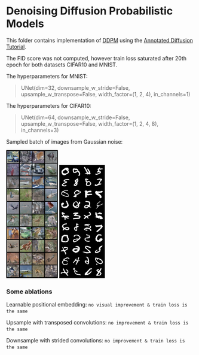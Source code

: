# Denoising Diffusion Probabilistic Models

This folder contains implementation of [DDPM](https://arxiv.org/abs/2006.11239) using the [Annotated Diffusion Tutorial](https://huggingface.co/blog/annotated-diffusion).

The FID score was not computed, however train loss saturated after 20th epoch for both datasets CIFAR10 and MNIST.

The hyperparameters for MNIST:
> UNet(dim=32, downsample_w_stride=False, upsample_w_transpose=False, width_factor=(1, 2, 4), in_channels=1)

The hyperparameters for CIFAR10:
> UNet(dim=64, downsample_w_stride=False, upsample_w_transpose=False, width_factor=(1, 2, 4, 8), in_channels=3)

Sampled batch of images from Gaussian noise:

![CIFAR10](examples/pure_noise_50297_22cb4ba28f8920b51707.png)
![MNIS](examples/pure_noise_60297_4f48cbc1074e0d1eda8a.png)

### Some ablations

Learnable positional embedding: `no visual improvement & train loss is the same`

Upsample with transposed convolutions: `no improvement & train loss is the same`

Downsample with strided convolutions: `no improvement & train loss is the same`